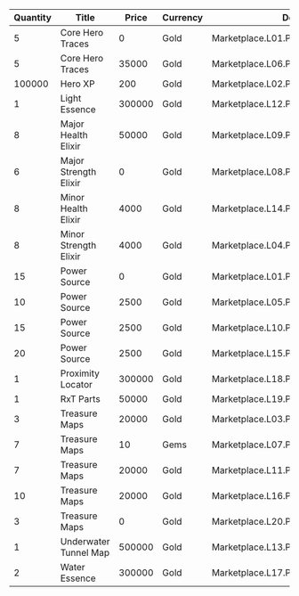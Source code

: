 | Quantity | Title | Price | Currency |  Dev Name |
| -------- | ----- | ----- | -------- |  -------- |
| 5 | Core Hero Traces | 0 | Gold | Marketplace.L01.Page01.Free.16 |
| 5 | Core Hero Traces | 35000 | Gold | Marketplace.L06.Page01.Token.04 |
| 100000 | Hero XP | 200 | Gold | Marketplace.L02.Page01.XP.01 |
| 1 | Light Essence | 300000 | Gold | Marketplace.L12.Page01.Reagent.03 |
| 8 | Major Health Elixir | 50000 | Gold | Marketplace.L09.Page01.MajorElixir.02 |
| 6 | Major Strength Elixir | 0 | Gold | Marketplace.L08.Page01.Free.25 |
| 8 | Minor Health Elixir | 4000 | Gold | Marketplace.L14.Page01.ElixirAll.02 |
| 8 | Minor Strength Elixir | 4000 | Gold | Marketplace.L04.Page01.MinorElixir.04 |
| 15 | Power Source | 0 | Gold | Marketplace.L01.Page1.VIP5.FreeBonus.18 |
| 10 | Power Source | 2500 | Gold | Marketplace.L05.Page01.PowerSource.01 |
| 15 | Power Source | 2500 | Gold | Marketplace.L10.Page01.PowerSource.04 |
| 20 | Power Source | 2500 | Gold | Marketplace.L15.Page01.PowerSource.07 |
| 1 | Proximity Locator | 300000 | Gold | Marketplace.L18.Page01.Hero.01 |
| 1 | RxT Parts | 50000 | Gold | Marketplace.L19.Page01.Misc.04 |
| 3 | Treasure Maps | 20000 | Gold | Marketplace.L03.Page01.MapFragments.01 |
| 7 | Treasure Maps | 10 | Gems | Marketplace.L07.Page01.MapFragments.05 |
| 7 | Treasure Maps | 20000 | Gold | Marketplace.L11.Page01.TreasureMap.01 |
| 10 | Treasure Maps | 20000 | Gold | Marketplace.L16.Page01.TreasureMap.04 |
| 3 | Treasure Maps | 0 | Gold | Marketplace.L20.Page01.Free.57 |
| 1 | Underwater Tunnel Map | 500000 | Gold | Marketplace.L13.Page01.MapsMisc.08 |
| 2 | Water Essence | 300000 | Gold | Marketplace.L17.Page01.Shard.10 |
